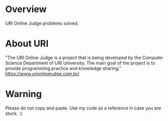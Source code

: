# Overview
URI Online Judge problems solved.

# About URI
"The URI Online Judge is a project that is being developed by the Computer Science Department of URI University. The main goal of the project is to provide programming practice and knowledge sharing."
https://www.urionlinejudge.com.br/

# Warning
Please do not copy and paste. Use my code as a reference in case you are stuck. :)
